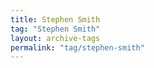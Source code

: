 ```yaml
---
title: Stephen Smith
tag: "Stephen Smith"
layout: archive-tags
permalink: "tag/stephen-smith"
---
```

